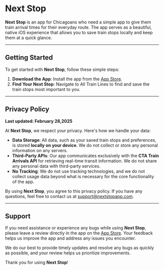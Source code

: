 # Next Stop
**Next Stop** is an app for Chicagoans who need a simple app to give them train arrival times for their everyday route. The app serves as a beautiful, native iOS experience that allows you to save train stops locally and keep them at a quick glance.

---

## Getting Started

To get started with **Next Stop**, follow these simple steps:

1. **Download the App**: Install the app from the [App Store](#). 
2. **Find Your Next Stop**: Navigate to All Train Lines to find and save the train stops most important to you.


___

## Privacy Policy

**Last updated: February 28,2025**

At **Next Stop**, we respect your privacy. Here's how we handle your data:

- **Data Storage**: All data, such as your saved train stops and preferences, is stored **locally on your device**. We do not collect or store any personal information on any servers.
- **Third-Party APIs**: Our app communicates exclusively with the **CTA Train Arrivals API** for retrieving real-time transit information. We do not share any personal data with third-party services.
- **No Tracking**: We do not use tracking technologies, and we do not collect usage data beyond what is necessary for the core functionality of the app.

By using **Next Stop**, you agree to this privacy policy. If you have any questions, feel free to contact us at [support@nextstopapp.com](mailto:support@nextstopapp.com).

---

## Support

If you need assistance or experience any bugs while using **Next Stop**, please leave a review directly in the app on the [App Store](#). Your feedback helps us improve the app and address any issues you encounter.

We do our best to provide timely updates and resolve any bugs as quickly as possible, and your review helps us prioritize improvements.

Thank you for using **Next Stop**!
